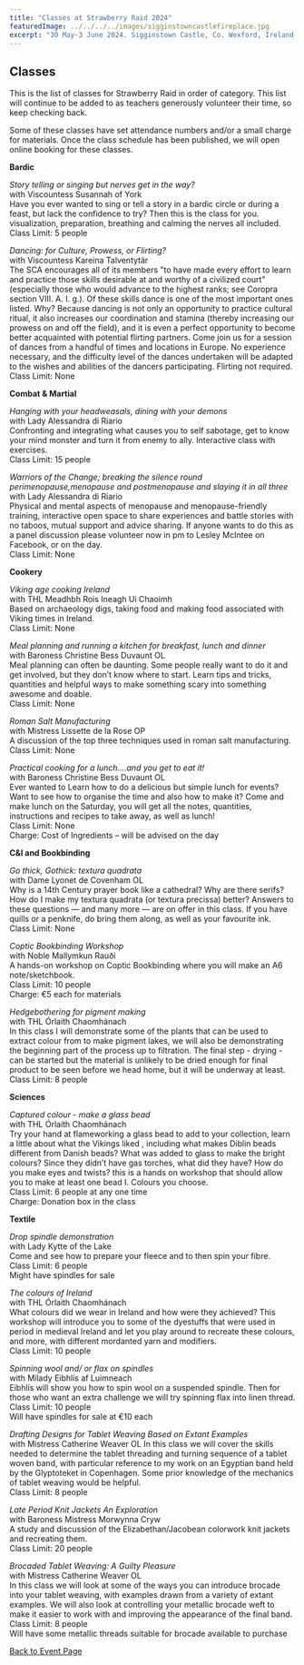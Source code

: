 ```yaml
---
title: "Classes at Strawberry Raid 2024"
featuredImage: ../../../../images/sigginstowncastlefireplace.jpg
excerpt: "30 May-3 June 2024. Sigginstown Castle, Co. Wexford, Ireland."
---
```


## Classes

<p>This is the list of classes for Strawberry Raid in order of category. This list will continue to be added to as teachers generously volunteer their time, so keep checking back.</p>

<p>Some of these classes have set attendance numbers and/or a small charge for materials.  Once the class schedule has been published, we will open online booking for these classes.</p>

**Bardic**

*Story telling or singing but nerves get in the way?*    
with Viscountess Susannah of York  
Have you ever wanted to sing or tell a story in a bardic circle or during a feast, but lack the confidence to try? Then this is the class for you. visualization, preparation, breathing and calming the nerves all included.  
Class Limit: 5 people  

*Dancing: for Culture, Prowess, or Flirting?*  
with Viscountess Kareina Talventytär  
The SCA encourages all of its members "to have made every effort to learn and practice those skills desirable at and worthy of a civilized court" (especially those who would advance to the highest ranks; see Coropra section VIII. A. I. g.). Of these skills dance is one of the most important ones listed. Why? Because dancing is not only an opportunity to practice cultural ritual, it also increases our coordination and stamina (thereby increasing our prowess on and off the field), and it is even a perfect opportunity to become better acquainted with potential flirting partners. Come join us for a session of dances from a handful of times and locations in Europe. No experience necessary, and the difficulty level of the dances undertaken will be adapted to the wishes and abilities of the dancers participating. Flirting not required.  
Class Limit: None  


**Combat & Martial**

*Hanging with your headweasals, dining with your demons*  
with Lady Alessandra di Riario  
Confronting and integrating what causes you to self sabotage, get to know your mind monster and turn it from enemy to ally. Interactive class with exercises.  
Class Limit: 15 people  

*Warriors of the Change; breaking the silence round perimenopause,menopause and postmenopause and slaying it in all three*   
with Lady Alessandra di Riario  
Physical and mental aspects of menopause and menopause-friendly training, interactive open space to share experiences and battle stories with no taboos, mutual support and advice sharing.  If anyone wants to do this as a panel discussion please volunteer now in pm to Lesley McIntee on Facebook, or on the day.  
Class Limit: None  


**Cookery**

*Viking age cooking Ireland*  
with THL Meadhbh Rois Ineagh Ui Chaoimh  
Based on archaeology digs, taking food and making food associated with Viking times in Ireland.  
Class Limit: None  

*Meal planning and running a kitchen for breakfast, lunch and dinner*  
with Baroness Christine Bess Duvaunt OL  
Meal planning can often be daunting. Some people really want to do it and get involved, but they don’t know where to start. Learn tips and tricks, quantities and helpful ways to make something scary into something awesome and doable.   
Class Limit: None  

*Roman Salt Manufacturing*  
with Mistress Lissette de la Rose OP  
A discussion of the top three techniques used in roman salt manufacturing.   
Class Limit: None  

*Practical cooking for a lunch….and you get to eat it!*    
with Baroness Christine Bess Duvaunt OL  
Ever wanted to Learn how to do a delicious but simple lunch for events? Want to see how to organise the time and also how to make it? Come and make lunch on the Saturday, you will get all the notes, quantities, instructions and recipes to take away, as well as lunch!  
Class Limit: None  
Charge: Cost of Ingredients – will be advised on the day  


**C&I and Bookbinding**

*Go thick, Gothick: textura quadrata*  
with Dame Lyonet de Covenham OL  
Why is a 14th Century prayer book like a cathedral? Why are there serifs? How do I make my textura quadrata (or textura precissa) better? Answers to these questions — and many more — are on offer in this class. If you have quills or a penknife, do bring them along, as well as your favourite ink.  
Class Limit: None  

*Coptic Bookbinding Workshop*   
with Noble Mallymkun Rauði  
A hands-on workshop on Coptic Bookbinding where you will make an A6 note/sketchbook.  
Class Limit: 10 people  
Charge: €5 each for materials  

*Hedgebothering for pigment making*  
with THL Órlaith Chaomhánach  
In this class I will demonstrate some of the plants that can be used to extract colour from to make pigment lakes, we will also be demonstrating the beginning part of the process up to filtration. The final step - drying - can be started but the material is unlikely to be dried enough for final product to be seen before we head home, but it will be underway at least.  
Class Limit: 8 people  

**Sciences**

*Captured colour - make a glass bead*  
with THL Órlaith Chaomhánach  
Try your hand at flameworking a glass bead to add to your collection, learn a little about what the Vikings liked , including what makes Diblin beads different from Danish beads? What was added to glass to make the bright colours? Since they didn’t have gas torches, what did they have? How do you make eyes and twists? this is a hands on workshop that should allow you to make at least one bead I. Colours you choose.  
Class Limit: 6 people at any one time  
Charge: Donation box in the class  


**Textile**

*Drop spindle demonstration*    
with Lady Kytte of the Lake  
Come and see how to prepare your fleece and to then spin your fibre.   
Class Limit: 6 people  
Might have spindles for sale  

*The colours of Ireland*   
with THL Órlaith Chaomhánach   
What colours did we wear in Ireland and how were they achieved? This workshop will introduce you to some of the dyestuffs that were used in period in medieval Ireland and let you play around to recreate these colours, and more, with different mordanted yarn and modifiers.   
Class Limit: 10 people  

*Spinning wool and/ or flax on spindles*  
with Milady Eibhlís af Luimneach  
Eibhlís will show you how to spin wool on a suspended spindle. Then for those who want an extra challenge we will try spinning flax into linen thread.  
Class Limit: 10 people  
Will have spindles for sale at €10 each  

*Drafting Designs for Tablet Weaving Based on Extant Examples*  
with Mistress Catherine Weaver OL 
In this class we will cover the skills needed to determine the tablet threading and turning sequence of a tablet woven band, with particular reference to my work on an Egyptian band held by the Glyptoteket in Copenhagen. Some prior knowledge of the mechanics of tablet weaving would be helpful.  
Class Limit: 8 people  

*Late Period Knit Jackets An Exploration*    
with Baroness Mistress Morwynna Cryw   
A study and discussion of the Elizabethan/Jacobean colorwork knit jackets and recreating them.   
Class Limit: 20 people  

*Brocaded Tablet Weaving: A Guilty Pleasure*    
with Mistress Catherine Weaver OL  
In this class we will look at some of the ways you can introduce brocade into your tablet weaving, with examples drawn from a variety of extant examples. We will also look at controlling your metallic brocade weft to make it easier to work with and improving the appearance of the final band.   
Class Limit: 8 people  
Will have some metallic threads suitable for brocade available to purchase  


<a href="/events/2024/strawberry-raid-iii/">Back to Event Page</a>
